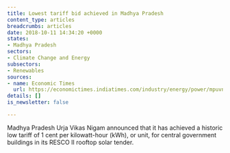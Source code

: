 ```yaml
---
title: Lowest tariff bid achieved in Madhya Pradesh
content_type: articles
breadcrumbs: articles
date: 2018-10-11 14:34:20 +0000
states:
- Madhya Pradesh
sectors:
- Climate Change and Energy
subsectors:
- Renewables
sources:
- name: Economic Times
  url: https://economictimes.indiatimes.com/industry/energy/power/mpuvn-rooftop-solar-gets-lowest-ever-tariff-of-rs-1-38-per-unit/articleshow/66086332.cms
details: []
is_newsletter: false

---
```

Madhya Pradesh Urja Vikas Nigam announced that it has achieved a historic low tariff of 1 cent per kilowatt-hour (kWh), or unit, for central government buildings in its RESCO II rooftop solar tender.     
